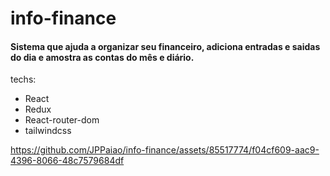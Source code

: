 # info-finance

#### Sistema que ajuda a organizar seu financeiro, adiciona entradas e saidas do dia e amostra as contas do mês e diário.  

techs:
- React
- Redux
- React-router-dom
- tailwindcss

https://github.com/JPPaiao/info-finance/assets/85517774/f04cf609-aac9-4396-8066-48c7579684df
